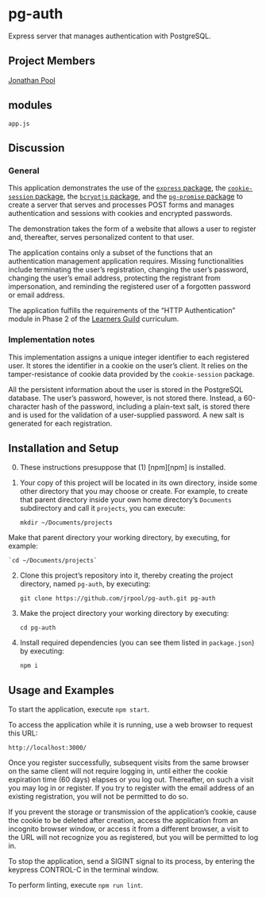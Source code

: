 # pg-auth
Express server that manages authentication with PostgreSQL.

## Project Members

[Jonathan Pool](https://github.com/jrpool)

## modules

```
app.js
```

## Discussion

### General

This application demonstrates the use of the [`express` package][exp], the [`cookie-session` package][cs], the [`bcryptjs` package][bc], and the [`pg-promise` package][pgpr] to create a server that serves and processes POST forms and manages authentication and sessions with cookies and encrypted passwords.

The demonstration takes the form of a website that allows a user to register and, thereafter, serves personalized content to that user.

The application contains only a subset of the functions that an authentication management application requires. Missing functionalities include terminating the user’s registration, changing the user’s password, changing the user’s email address, protecting the registrant from impersonation, and reminding the registered user of a forgotten password or email address.

The application fulfills the requirements of the “HTTP Authentication” module in Phase 2 of the [Learners Guild][lg] curriculum.

### Implementation notes

This implementation assigns a unique integer identifier to each registered user. It stores the identifier in a cookie on the user’s client. It relies on the tamper-resistance of cookie data provided by the `cookie-session` package.

All the persistent information about the user is stored in the PostgreSQL database. The user’s password, however, is not stored there. Instead, a 60-character hash of the password, including a plain-text salt, is stored there and is used for the validation of a user-supplied password. A new salt is generated for each registration.

## Installation and Setup

0. These instructions presuppose that (1) [npm][npm] is installed.

1. Your copy of this project will be located in its own directory, inside some other directory that you may choose or create. For example, to create that parent directory inside your own home directory’s `Documents` subdirectory and call it `projects`, you can execute:

    `mkdir ~/Documents/projects`

Make that parent directory your working directory, by executing, for example:

    `cd ~/Documents/projects`

2. Clone this project’s repository into it, thereby creating the project directory, named `pg-auth`, by executing:

    `git clone https://github.com/jrpool/pg-auth.git pg-auth`

2. Make the project directory your working directory by executing:

    `cd pg-auth`

3. Install required dependencies (you can see them listed in `package.json`) by executing:

    `npm i`

## Usage and Examples

To start the application, execute `npm start`.

To access the application while it is running, use a web browser to request this URL:

`http://localhost:3000/`

Once you register successfully, subsequent visits from the same browser on the same client will not require logging in, until either the cookie expiration time (60 days) elapses or you log out. Thereafter, on such a visit you may log in or register. If you try to register with the email address of an existing registration, you will not be permitted to do so.

If you prevent the storage or transmission of the application’s cookie, cause the cookie to be deleted after creation, access the application from an incognito browser window, or access it from a different browser, a visit to the URL will not recognize you as registered, but you will be permitted to log in.

To stop the application, send a SIGINT signal to its process, by entering the keypress CONTROL-C in the terminal window.

To perform linting, execute `npm run lint`.

[bc]: https://www.npmjs.com/package/bcryptjs
[cs]: https://www.npmjs.com/package/cookie-session
[exp]: https://www.npmjs.com/package/express
[lg]: https://www.learnersguild.org
[pgpr]: https://www.npmjs.com/package/pg-promise

